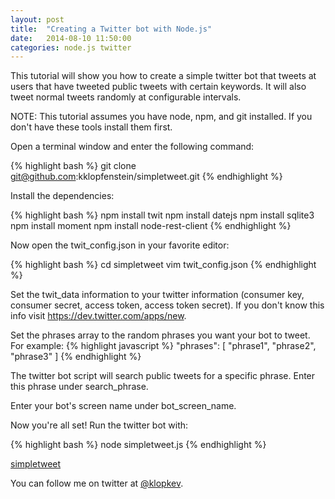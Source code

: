 ```yaml
---
layout: post
title:  "Creating a Twitter bot with Node.js"
date:   2014-08-10 11:50:00
categories: node.js twitter
---
```


This tutorial will show you how to create a simple twitter bot that tweets at users that have tweeted public tweets with certain keywords. It will also tweet normal tweets randomly at configurable intervals.

NOTE: This tutorial assumes you have node, npm, and git installed. If you don't have these tools install them first.

Open a terminal window and enter the following command:

{% highlight bash %}
git clone git@github.com:kklopfenstein/simpletweet.git
{% endhighlight %}

Install the dependencies:

{% highlight bash %}
npm install twit
npm install datejs
npm install sqlite3
npm install moment
npm install node-rest-client
{% endhighlight %}

Now open the twit_config.json in your favorite editor:

{% highlight bash %}
cd simpletweet
vim twit_config.json
{% endhighlight %}

Set the twit_data information to your twitter information (consumer key, consumer secret, access token, access token secret). If you don't know this info visit https://dev.twitter.com/apps/new.

Set the phrases array to the random phrases you want your bot to tweet. For example:
{% highlight javascript %}
"phrases": [
   "phrase1",
   "phrase2",
   "phrase3"
]
{% endhighlight %}

The twitter bot script will search public tweets for a specific phrase. Enter this phrase under search_phrase.

Enter your bot's screen name under bot_screen_name.

Now you're all set! Run the twitter bot with:

{% highlight bash %}
node simpletweet.js
{% endhighlight %}

[simpletweet][simple]



You can follow me on twitter at [@klopkev][klopkev].

[klopkev]: http://twitter.com/klopkev
[simple]: http://github.com/kklopfenstein/simpletweet
